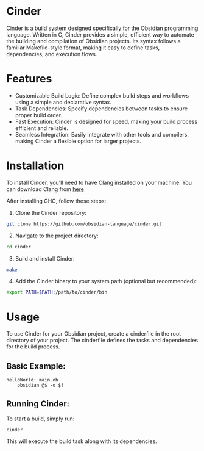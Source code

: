 # Cinder

Cinder is a build system designed specifically for the Obsidian programming language. Written in C, Cinder provides a simple, efficient way to automate the building and compilation of Obsidian projects. Its syntax follows a familiar Makefile-style format, making it easy to define tasks, dependencies, and execution flows.

# Features

- Customizable Build Logic: Define complex build steps and workflows using a simple and declarative syntax.
- Task Dependencies: Specify dependencies between tasks to ensure proper build order.
- Fast Execution: Cinder is designed for speed, making your build process efficient and reliable.
- Seamless Integration: Easily integrate with other tools and compilers, making Cinder a flexible option for larger projects.

# Installation

To install Cinder, you'll need to have Clang installed on your machine. You can download Clang from [here](https://clang.llvm.org/)

After installing GHC, follow these steps:
1. Clone the Cinder repository:
```bash
git clone https://github.com/obsidian-language/cinder.git
```
2. Navigate to the project directory:
```bash
cd cinder
```
3. Build and install Cinder:
```bash
make
```
4. Add the Cinder binary to your system path (optional but recommended):
```bash
export PATH=$PATH:/path/to/cinder/bin
```

# Usage
To use Cinder for your Obsidian project, create a cinderfile in the root directory of your project. The cinderfile defines the tasks and dependencies for the build process.

## Basic Example:
```
helloWorld: main.ob
    obsidian @$ -o $!
```

## Running Cinder:

To start a build, simply run:
```
cinder
```
This will execute the build task along with its dependencies.
